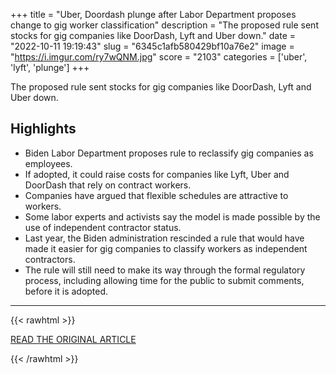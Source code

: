 +++
title = "Uber, Doordash plunge after Labor Department proposes change to gig worker classification"
description = "The proposed rule sent stocks for gig companies like DoorDash, Lyft and Uber down."
date = "2022-10-11 19:19:43"
slug = "6345c1afb580429bf10a76e2"
image = "https://i.imgur.com/ry7wQNM.jpg"
score = "2103"
categories = ['uber', 'lyft', 'plunge']
+++

The proposed rule sent stocks for gig companies like DoorDash, Lyft and Uber down.

## Highlights

- Biden Labor Department proposes rule to reclassify gig companies as employees.
- If adopted, it could raise costs for companies like Lyft, Uber and DoorDash that rely on contract workers.
- Companies have argued that flexible schedules are attractive to workers.
- Some labor experts and activists say the model is made possible by the use of independent contractor status.
- Last year, the Biden administration rescinded a rule that would have made it easier for gig companies to classify workers as independent contractors.
- The rule will still need to make its way through the formal regulatory process, including allowing time for the public to submit comments, before it is adopted.

---

{{< rawhtml >}}
  <p class="article-category">
    <a target="_blank" href="https://www.cnbc.com/2022/10/11/uber-doordash-plunge-as-labor-dept-proposes-gig-worker-change.html">READ THE ORIGINAL ARTICLE</a>
  </p>
{{< /rawhtml >}}
